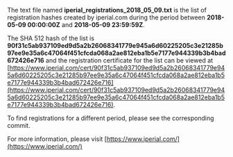The text file named **iperial_registrations_2018_05_09.txt** is the list of registration hashes created by iperial.com during the period between **2018-05-09 00:00:00Z** and **2018-05-09 23:59:59Z**.

The SHA 512 hash of the list is **90f31c5ab937109ed9d5a2b26068341779e945a6d60225205c3e21285b97ee9e35a6c47064f451cfcda068a2ae812eba1b5e7177e944339b3b4bad672426e716** and the registration certificate for the list can be viewed at [https://www.iperial.com/cert/90f31c5ab937109ed9d5a2b26068341779e945a6d60225205c3e21285b97ee9e35a6c47064f451cfcda068a2ae812eba1b5e7177e944339b3b4bad672426e716](https://www.iperial.com/cert/90f31c5ab937109ed9d5a2b26068341779e945a6d60225205c3e21285b97ee9e35a6c47064f451cfcda068a2ae812eba1b5e7177e944339b3b4bad672426e716).

To find registrations for a different period, please see the corresponding commit.

For more information, please visit [https://www.iperial.com/](https://www.iperial.com/)
